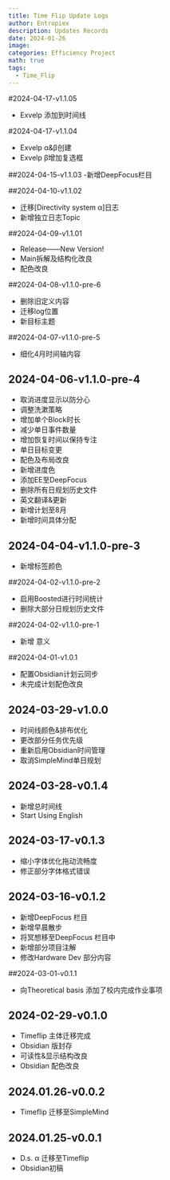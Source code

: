 ```yaml
---
title: Time Flip Update Logs
author: Entropiex
description: Updates Records
date: 2024-01-26
image: 
categories: Efficiency Project
math: true
tags:
  - Time_Flip
---
```


#2024-04-17-v1.1.05
- Exvelp 添加到时间线

#2024-04-17-v1.1.04
- Exvelp α&β创建
- Exvelp β增加复选框

##2024-04-15-v1.1.03
-新增DeepFocus栏目

##2024-04-10-v1.1.02
- 迁移[Directivity system α]日志
-  新增独立日志Topic

##2024-04-09-v1.1.01
- Release——New Version!
- Main拆解及结构化改良
- 配色改良

##2024-04-08-v1.1.0-pre-6
- 删除旧定义内容
- 迁移log位置
- 新目标主题

##2024-04-07-v1.1.0-pre-5
- 细化4月时间轴内容

## 2024-04-06-v1.1.0-pre-4
- 取消进度显示以防分心
- 调整洗漱策略
- 增加单个Block时长
- 减少单日事件数量
- 增加恢复时间以保持专注
- 单日目标变更
- 配色及布局改良
- 新增进度色
- 添加EE至DeepFocus
- 删除所有日规划历史文件
- 英文翻译&更新
- 新增计划至8月
- 新增时间具体分配

## 2024-04-04-v1.1.0-pre-3
- 新增标签颜色

##2024-04-02-v1.1.0-pre-2
- 启用Boosted进行时间统计
- 删除大部分日规划历史文件

##2024-04-02-v1.1.0-pre-1
- 新增 意义

##2024-04-01-v1.0.1
- 配置Obsidian计划云同步
- 未完成计划配色改良

## 2024-03-29-v1.0.0
- 时间线颜色&排布优化
- 更改部分任务优先级
- 重新启用Obsidian时间管理
- 取消SimpleMind单日规划

## 2024-03-28-v0.1.4
- 新增总时间线
- Start Using English

## 2024-03-17-v0.1.3
- 缩小字体优化拖动流畅度
- 修正部分字体格式错误

## 2024-03-16-v0.1.2
- 新增DeepFocus 栏目
- 新增早晨散步
- 将冥想移至DeepFocus 栏目中
- 新增部分项目注解
- 修改Hardware Dev 部分内容

##2024-03-01-v0.1.1
- 向Theoretical basis 添加了校内完成作业事项

## 2024-02-29-v0.1.0
- Timeflip 主体迁移完成
- Obsidian 版封存
- 可读性&显示结构改良
- Obsidian 配色改良

## 2024.01.26-v0.0.2
- Timeflip 迁移至SimpleMind

## 2024.01.25-v0.0.1
- D.s. α 迁移至Timeflip
- Obsidian初稿
